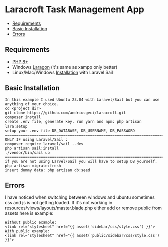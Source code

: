 # Laracroft Task Management App

- [Requirements](#requirements)
- [Basic Installation](#basic-installation)
- [Errors](#errors)


<a name="requirements"></a>
## Requirements

- [PHP 8+](https://www.php.net/manual/en/install.php)
- Windows [Laragon](https://laragon.org/) (it's same as xampp only better)
- Linux/Mac/Windows [Installation](https://laravel.com/docs/10.x/sail#main-content) with Laravel Sail


<a name="basic-installation"></a>
## Basic Installation

```
In this example I used Ubuntu 23.04 with Laravel/Sail but you can use anything of your choice.
cd <project dir>
git clone https://github.com/andriusgeci/laracroft.git
composer install
create .env file, generate key, run yarn and npm: php artisan lara:setup
setup your .env file DB_DATABASE, DB_USERNAME, DB_PASSWORD
==============================================================================================
ONLY IF using Laravel/Sail : 
composer require laravel/sail --dev
php artisan sail:install
./vendor/bin/sail up
==============================================================================================
if you are not using Larvel/Sail you will have to setup DB yourself.
php artisan migrate:fresh
insert dummy data: php artisan db:seed
```

## Errors
I have noticed when switching between windows and ubuntu sometimes css and js is not getting loaded.
If it's not working in resources/views/layouts/master.blade.php either add or remove public from assets here is example:
```
Without public example:
<link rel="stylesheet" href="{{ asset('sidebar/css/style.css') }}">
With public example:
<link rel="stylesheet" href="{{ asset('public/sidebar/css/style.css') }}">
```
